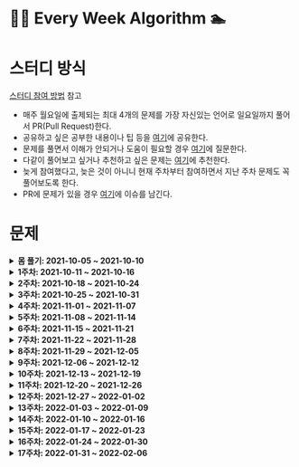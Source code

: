 # 🏊‍♀️ Every Week Algorithm 🏊‍

# 스터디 방식

[스터디 참여 방법](https://github.com/Let-s-Happy-Study/algorithm-study/wiki/%F0%9F%91%A8%E2%80%8D%F0%9F%91%A6%E2%80%8D%F0%9F%91%A6-%EC%8A%A4%ED%84%B0%EB%94%94-%EC%B0%B8%EC%97%AC-%EB%B0%A9%EB%B2%95-%EB%B0%8F-%EA%B7%9C%EC%B9%99)
참고

- 매주 월요일에 출제되는 최대 4개의 문제를 가장 자신있는 언어로 일요일까지 풀어서 PR(Pull Request)한다.
- 공유하고 싶은 공부한 내용이나 팁
  등을 [여기](https://github.com/Let-s-Happy-Study/algorithm-study/discussions/categories/%EA%B0%9C%EB%85%90-%EC%A0%95%EB%A6%AC-%ED%8C%81)에
  공유한다.
- 문제를 풀면서 이해가 안되거나 도움이 필요할
  경우 [여기](https://github.com/Let-s-Happy-Study/algorithm-study/discussions/categories/q-a)에
  질문한다.
- 다같이 풀어보고 싶거나 추천하고 싶은
  문제는 [여기](https://github.com/Let-s-Happy-Study/algorithm-study/discussions/categories/q-a)에 추천한다.
- 늦게 참여했다고, 늦은 것이 아니니 현재 주차부터 참여하면서 지난 주차 문제도 꼭 풀어보도록 한다.
- PR에 문제가 있을 경우 [여기](https://github.com/Meet-By-Code/algorithm-study/issues)에 이슈를 남긴다.

# 문제

<details markdown="1">
<summary><strong>몸 풀기: 2021-10-05 ~ 2021-10-10</strong></summary>

<br/>

|                               문제번호                                |            문제이름             | 문제유형 |                난이도                 |
| :-------------------------------------------------------------------: | :-----------------------------: | :------: | :-----------------------------------: |
|              [1](https://leetcode.com/problems/two-sum/)              |             Two Sum             |  Array   | <span style="color:green">Easy</span> |
| [121](https://leetcode.com/problems/best-time-to-buy-and-sell-stock/) | Best Time to Buy and Sell Stock |  Array   | <span style="color:green">Easy</span> |

</details>

<details markdown="1">
<summary><strong>1주차: 2021-10-11 ~ 2021-10-16</strong></summary>

<br/>

|                         문제번호                          |      문제이름       |      문제유형       |                       난이도                       |
| :-------------------------------------------------------: | :-----------------: | :-----------------: | :------------------------------------------------: |
| [217](https://leetcode.com/problems/contains-duplicate/)  | Contains Duplicate  |        Array        |       <span style="color:green">Easy</span>        |
| [371](https://leetcode.com/problems/sum-of-two-integers/) | Sum of Two Integers |       Binary        | <span style="color:rgb(239, 108, 0)">Medium</span> |
|   [70](https://leetcode.com/problems/climbing-stairs/)    |   Climbing Stairs   | Dynamic Programming |       <span style="color:green;">Easy</span>       |

</details>

<details markdown="1">
<summary><strong>2주차: 2021-10-18 ~ 2021-10-24</strong></summary>

<br/>

|                              문제번호                              |           문제이름           |      문제유형       |                       난이도                       |
| :----------------------------------------------------------------: | :--------------------------: | :-----------------: | :------------------------------------------------: |
|         [322](https://leetcode.com/problems/coin-change/)          |         Coin Change          | Dynamic Programming | <span style="color:rgb(239, 108, 0)">Medium</span> |
|         [133](https://leetcode.com/problems/clone-graph/)          |         Clone Graph          |        Graph        | <span style="color:rgb(239, 108, 0)">Medium</span> |
|     [206](https://leetcode.com/problems/reverse-linked-list/)      |     Reverse Linked List      |     Linked List     |       <span style="color:green;">Easy</span>       |
| [104](https://leetcode.com/problems/maximum-depth-of-binary-tree/) | Maximum Depth of Binary Tree |        Tree         |       <span style="color:green;">Easy</span>       |

</details>

<details markdown="1">
<summary><strong>3주차: 2021-10-25 ~ 2021-10-31</strong></summary>

<br/>

|                                      문제번호                                      |                    문제이름                    |      문제유형       | 난이도 |
| :--------------------------------------------------------------------------------: | :--------------------------------------------: | :-----------------: | :----: |
|         [238](https://leetcode.com/problems/product-of-array-except-self/)         |          Product of Array Except Self          |        Array        | Medium |
|               [191](https://leetcode.com/problems/number-of-1-bits/)               |                Number of 1 Bits                |       Binary        |  Easy  |
|        [300](https://leetcode.com/problems/longest-increasing-subsequence/)        |         Longest Increasing Subsequence         | Dynamic Programming | Medium |
| [3](https://leetcode.com/problems/longest-substring-without-repeating-characters/) | Longest Substring Without Repeating Characters |       String        | Medium |

</details>

<details markdown="1">
<summary><strong>4주차: 2021-11-01 ~ 2021-11-07</strong></summary>

<br/>

|                        문제번호                         |     문제이름      |  문제유형   | 난이도 |
| :-----------------------------------------------------: | :---------------: | :---------: | :----: |
|  [56](https://leetcode.com/problems/merge-intervals/)   |  Merge Intervals  |  Interval   | Medium |
| [141](https://leetcode.com/problems/linked-list-cycle/) | Linked List Cycle | Linked List |  Easy  |
|     [100](https://leetcode.com/problems/same-tree/)     |     Same Tree     |    Tree     |  Easy  |
|  [53](https://leetcode.com/problems/maximum-subarray/)  | Maximum Subarray  |    Array    |  Easy  |

</details>

<details markdown="1">
<summary><strong>5주차: 2021-11-08 ~ 2021-11-14</strong></summary>

<br/>

|                                   문제번호                                    |                문제이름                 |      문제유형       | 난이도 |
| :---------------------------------------------------------------------------: | :-------------------------------------: | :-----------------: | :----: |
|       [1143](https://leetcode.com/problems/longest-common-subsequence/)       |       Longest Common Subsequence        | Dynamic Programming | Medium |
|             [207](https://leetcode.com/problems/course-schedule/)             |             Course Schedule             |        Graph        | Medium |
| [424](https://leetcode.com/problems/longest-repeating-character-replacement/) | Longest Repeating Character Replacement |       String        | Medium |
|              [242](https://leetcode.com/problems/valid-anagram/)              |              Valid Anagram              |       String        |  Easy  |

</details>

<details markdown="1">
<summary><strong>6주차: 2021-11-15 ~ 2021-11-21</strong></summary>

<br/>

|                              문제번호                              |           문제이름           | 문제유형 | 난이도 |
| :----------------------------------------------------------------: | :--------------------------: | :------: | :----: |
|      [226](https://leetcode.com/problems/invert-binary-tree/)      |      invert-binary-tree      |   Tree   |  Easy  |
| [124](https://leetcode.com/problems/binary-tree-maximum-path-sum/) | binary-tree-maximum-path-sum |   Tree   |  Hard  |
|   [152](https://leetcode.com/problems/maximum-product-subarray/)   |   Maximum Product Subarray   |  Array   | Medium |
|        [338](https://leetcode.com/problems/counting-bits/)         |        Counting Bits         |  Binary  |  Easy  |

</details>

<details markdown="1">
<summary><strong>7주차: 2021-11-22 ~ 2021-11-28</strong></summary>

<br/>

|                             문제번호                              |          문제이름           |      문제유형       | 난이도 |
| :---------------------------------------------------------------: | :-------------------------: | :-----------------: | :----: |
|         [139](https://leetcode.com/problems/word-break/)          |         Word Break          | Dynamic Programming | Medium |
|     [377](https://leetcode.com/problems/combination-sum-iv/)      |     Combination Sum IV      | Dynamic Programming | Medium |
| [417](https://leetcode.com/problems/pacific-atlantic-water-flow/) | Pacific Atlantic Water Flow |        Graph        | Medium |
|      [200](https://leetcode.com/problems/number-of-islands/)      |      Number of Islands      |        Graph        | Medium |

</details>
<details markdown="1">
<summary><strong>8주차: 2021-11-29 ~ 2021-12-05</strong></summary>

<br/>

|                            문제번호                             |         문제이름          |  문제유형   | 난이도 |
| :-------------------------------------------------------------: | :-----------------------: | :---------: | :----: |
| [435](https://leetcode.com/problems/non-overlapping-intervals/) | Non-overlapping Intervals |  Interval   | Medium |
|   [21](https://leetcode.com/problems/merge-two-sorted-lists/)   |  Merge Two Sorted Lists   | Linked List | Medium |
|    [23](https://leetcode.com/problems/merge-k-sorted-lists/)    |   Merge k Sorted Lists    | Linked List |  Hard  |
|       [46](https://leetcode.com/problems/group-anagrams/)       |      Group Anagrams       |   String    | Medium |

</details>

<details markdown="1">
<summary><strong>9주차: 2021-12-06 ~ 2021-12-12</strong></summary>

<br/>

| 문제번호                                                                | 문제이름                          | 문제유형 | 난이도 |
| ----------------------------------------------------------------------- | --------------------------------- | -------- | ------ |
| [20](https://leetcode.com/problems/valid-parentheses/)                  | Valid Parentheses                 | String   | Easy   |
| [125](https://leetcode.com/problems/valid-palindrome/)                  | Valid Palindrome                  | String   | Easy   |
| [102](https://leetcode.com/problems/binary-tree-level-order-traversal/) | Binary Tree Level Order Traversal | Tree     | Medium |
| [572](https://leetcode.com/problems/subtree-of-another-tree/)           | Subtree of Another Tree           | Tree     | Easy   |

</details>

<details markdown="1">
<summary><strong>10주차: 2021-12-13 ~ 2021-12-19</strong></summary>

<br/>

| 문제번호                                                                   | 문제이름                             | 문제유형 | 난이도 |
| -------------------------------------------------------------------------- | ------------------------------------ | -------- | ------ |
| [153](https://leetcode.com/problems/find-minimum-in-rotated-sorted-array/) | Find Minimum in Rotated Sorted Array | Array    | Medium |
| [33](https://leetcode.com/problems/search-in-rotated-sorted-array/)        | Search in Rotated Sorted Array       | Array    | Medium |
| [268](https://leetcode.com/problems/missing-number/)                       | Missing Number                       | Binary   | Easy   |

</details>

<details markdown="1">
<summary><strong>11주차: 2021-12-20 ~ 2021-12-26</strong></summary>

<br/>

| 문제번호                                                              | 문제이름                         | 문제유형            | 난이도 |
| --------------------------------------------------------------------- | -------------------------------- | ------------------- | ------ |
| [198](https://leetcode.com/problems/house-robber/)                    | House Robber                     | Dynamic Programming | Medium |
| [128](https://leetcode.com/problems/longest-consecutive-sequence/)    | Longest Consecutive Sequence     | Graph               | Medium |
| [19](https://leetcode.com/problems/remove-nth-node-from-end-of-list/) | Remove Nth Node From End of List | Linked List         | Medium |
| [73](https://leetcode.com/problems/set-matrix-zeroes/)                | Set Matrix Zeroes                | Matrix              | Medium |

</details>

<details markdown="1">
<summary><strong>12주차: 2021-12-27 ~ 2022-01-02</strong></summary>

<br/>

| 문제번호                                                                                        | 문제이름                                                  | 문제유형 | 난이도 |
| ----------------------------------------------------------------------------------------------- | --------------------------------------------------------- | -------- | ------ |
| [5](https://leetcode.com/problems/longest-palindromic-substring/)                               | Longest Palindromic Substring                             | String   | Medium |
| [105](https://leetcode.com/problems/construct-binary-tree-from-preorder-and-inorder-traversal/) | Construct Binary Tree from Preorder and Inorder Traversal | Tree     | Medium |
| [15](https://leetcode.com/problems/3sum/)                                                       | 3Sum                                                      | Array    | Medium |
| [190](https://leetcode.com/problems/reverse-bits/)                                              | Reverse Bits                                              | Binary   | Easy   |

</details>

<details markdown="1">
<summary><strong>13주차: 2022-01-03 ~ 2022-01-09</strong></summary>

<br/>

| 문제번호                                              | 문제이름        | 문제유형            | 난이도 |
| ----------------------------------------------------- | --------------- | ------------------- | ------ |
| [213](https://leetcode.com/problems/house-robber-ii/) | House Robber II | Dynamic Programming | Medium |
| [91](https://leetcode.com/problems/decode-ways/)      | Decode Ways     | Dynamic Programming | Medium |
| [143](https://leetcode.com/problems/reorder-list/)    | Reorder List    | Linked List         | Medium |
| [54](https://leetcode.com/problems/spiral-matrix/)    | Spiral Matrix   | Matrix              | Medium |

</details>

<details markdown="1">
<summary><strong>14주차: 2022-01-10 ~ 2022-01-16</strong></summary>

<br/>

| 문제번호                                                            | 문제이름                      | 문제유형 | 난이도 |
| ------------------------------------------------------------------- | ----------------------------- | -------- | ------ |
| [647](https://leetcode.com/problems/palindromic-substrings/)        | Palindromic Substrings        | String   | Medium |
| [98](https://leetcode.com/problems/validate-binary-search-tree/)    | Validate Binary Search Tree   | Tree     | Medium |
| [230](https://leetcode.com/problems/kth-smallest-element-in-a-bst/) | Kth Smallest Element in a BST | Tree     | Medium |
| [11](https://leetcode.com/problems/container-with-most-water/)      | Container With Most Water     | Array    | Medium |

</details>

<details markdown="1">
<summary><strong>15주차: 2022-01-17 ~ 2022-01-23</strong></summary>

<br/>

| 문제번호                                                                             | 문제이름                                       | 문제유형            | 난이도 |
| ------------------------------------------------------------------------------------ | ---------------------------------------------- | ------------------- | ------ |
| [62](https://leetcode.com/problems/unique-paths/)                                    | Unique Paths                                   | Dynamic Programming | Medium |
| [48](https://leetcode.com/problems/rotate-image/)                                    | Rotate Image                                   | Matrix              | Medium |
| [235](https://leetcode.com/problems/lowest-common-ancestor-of-a-binary-search-tree/) | Lowest Common Ancestor of a Binary Search Tree | Tree                | Easy   |

</details>

<details markdown="1">
<summary><strong>16주차: 2022-01-24 ~ 2022-01-30</strong></summary>

<br/>

| 문제번호                                                  | 문제이름             | 문제유형            | 난이도 |
| --------------------------------------------------------- | -------------------- | ------------------- | ------ |
| [212](https://leetcode.com/problems/word-search-ii/)      | Word Search II       | Tree                | Hard   |
| [23](https://leetcode.com/problems/merge-k-sorted-lists/) | Merge k Sorted Lists | Heap                | Hard   |
| [55](https://leetcode.com/problems/jump-game/)            | Jump Game            | Dynamic Programming | Medium |
| [79](https://leetcode.com/problems/word-search/)          | Word Search          | Matrix              | Medium |

</details>

<details markdown="1">
<summary><strong>17주차: 2022-01-31 ~ 2022-02-06</strong></summary>

<br/>

| 문제번호                                                                         | 문제이름                                   | 문제유형 | 난이도 |
| -------------------------------------------------------------------------------- | ------------------------------------------ | -------- | ------ |
| [208](https://leetcode.com/problems/implement-trie-prefix-tree/)                 | Implement Trie (Prefix Tree)               | Tree     | Medium |
| [211](https://leetcode.com/problems/design-add-and-search-words-data-structure/) | Design Add and Search Words Data Structure | Tree     | Medium |
| [347](https://leetcode.com/problems/top-k-frequent-elements/)                    | Top K Frequent Elements                    | Heap     | Hard   |
| [295](https://leetcode.com/problems/find-median-from-data-stream/)               | Find Median from Data Stream               | Heap     | Hard   |

</details>
